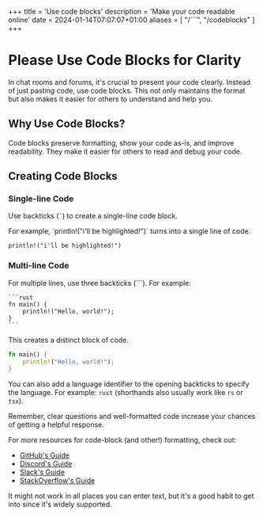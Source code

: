 +++
title = 'Use code blocks'
description = 'Make your code readable online'
date = 2024-01-14T07:07:07+01:00
aliases = [ "/```", "/codeblocks" ]
+++

# Please Use Code Blocks for Clarity

In chat rooms and forums, it's crucial to present your code clearly. Instead of just pasting code, use code blocks. This not only maintains the format but also makes it easier for others to understand and help you.

## Why Use Code Blocks?

Code blocks preserve formatting, show your code as-is, and improve readability. They make it easier for others to read and debug your code.

## Creating Code Blocks

### Single-line Code

Use backticks (`` ` ``) to create a single-line code block.

For example,
\`println!("i'll be highlighted!")\` turns into a single line of code.

`println!("i'll be highlighted!")`

### Multi-line Code

For multiple lines, use three backticks (```). For example:

````
```rust
fn main() {
    println!("Hello, world!");
}
```
````

This creates a distinct block of code.

```rust
fn main() {
    println!("Hello, world!");
}
```

You can also add a language identifier to the opening backticks to specify the language. For example: `rust` (shorthands also usually work like `rs` or `tsx`).

Remember, clear questions and well-formatted code increase your chances of getting a helpful response.

For more resources for code-block (and other!) formatting, check out:

-   [GitHub's Guide](https://docs.github.com/en/get-started/writing-on-github/working-with-advanced-formatting/creating-and-highlighting-code-blocks)
-   [Discord's Guide](https://support.discord.com/hc/en-us/articles/210298617-Markdown-Text-101-Chat-Formatting-Bold-Italic-Underline-#h_01GY0DAKGXDEHE263BCAYEGFJA)
-   [Slack's Guide](https://slack.com/intl/en-ca/help/articles/204145658-Format-your-messages)
-   [StackOverflow's Guide](https://stackoverflow.com/editing-help#syntax-highlighting)

It might not work in all places you can enter text, but it's a good habit to get into since it's widely supported.
